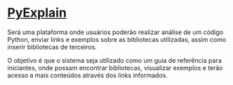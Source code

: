 [PyExplain](http://pyexplain.com.br/)
=========

Será uma plataforma onde usuários poderão realizar análise de um código Python, 
enviar links e exemplos sobre as bibliotecas utilizadas, assim como inserir bibliotecas de terceiros.

O objetivo é que o sistema seja utilizado como um guia de referência para iniciantes, onde possam encontrar
bibliotecas, visualizar exemplos e terão acesso a mais conteúdos através dos links informados.


